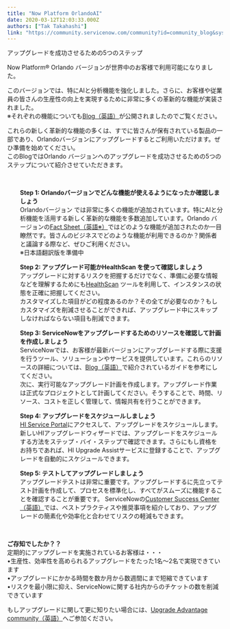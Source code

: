 ```yaml
---
title: "Now Platform OrlandoAI"
date: 2020-03-12T12:03:33.000Z
authors: ["Tak Takahashi"]
link: "https://community.servicenow.com/community?id=community_blog&sys_id=b4ab2e301b270414ada243f6fe4bcb5f"
---
```

<p>アップグレードを成功させるための5つのステップ</p>
<p>Now Platform® Orlando バージョンが世界中のお客様で利用可能になりました。</p>
<p>このバージョンでは、特にAIと分析機能を強化しました。さらに、お客様や従業員の皆さんの生産性の向上を実現するために非常に多くの革新的な機能が実装されました。<br />※それぞれの機能についても<a href="https://community.servicenow.com/community?id&#61;community_blog&amp;sys_id&#61;72f465fddb3604985ed4a851ca96195d" rel="nofollow">Blog&#xff08;英語&#xff09;</a>が公開されましたのでご覧ください。</p>
<p>これらの新しく革新的な機能の多くは、すでに皆さんが保有されている製品の一部であり、Orlandoバージョンにアップグレードするとご利用いただけます。ぜひ準備を始めてください。<br />このBlogではOrlando バージョンへのアップグレードを成功させるための5つのステップについて紹介させていただきます。</p>
<p> </p>
<p style="padding-left: 30px;"><strong>Step 1: Orlandoバージョンでどんな機能が使えるようになったか確認しましょう</strong><br />Orlandoバージョン では非常に多くの機能が追加されています。特にAIと分析機能を活用する新しく革新的な機能を多数追加しています。Orlando バージョンの<a href="https://community.servicenow.com/community?id&#61;community_article&amp;sys_id&#61;726a16f4dbba8c18d82ffb24399619dc" rel="nofollow">Fact Sheet&#xff08;英語※&#xff09;</a>ではどのような機能が追加されたのか一目瞭然です。皆さんのビジネスでどのような機能が利用できるのか&#xff1f;関係者と議論する際など、ぜひご利用ください。<br />※日本語翻訳版を準備中</p>
<p style="padding-left: 30px;"><strong>Step 2: アップグレード可能かHealthScan を使って確認しましょう</strong><br />アップグレードに対するリスクを把握するだけでなく、準備に必要な情報などを理解するためにも<a href="https://www.servicenow.com/services/optimization-services.html" rel="nofollow">HealthScan</a> ツールを利用して、インスタンスの状態を正確に把握してください。<br />カスタマイズした項目がどの程度あるのか&#xff1f;その全てが必要なのか&#xff1f;もしカスタマイズを削減させることができれば、アップグレード中にスキップしなければならない項目も削減できます。</p>
<p style="padding-left: 30px;"><strong>Step 3: ServiceNowをアップグレードするためのリソースを確認して計画を作成しましょう</strong><br />ServiceNowでは、お客様が最新バージョンにアップグレードする際に支援を行うツール、ソリューションやサービスを提供しています。これらのリソースの詳細については、<a href="https://community.servicenow.com/community?id&#61;community_blog&amp;sys_id&#61;feb94ab0db328c18d82ffb24399619c3" rel="nofollow">Blog&#xff08;英語&#xff09;</a>で紹介されているガイドを参考にしてください。<br />次に、実行可能なアップグレード計画を作成します。アップグレード作業は正式なプロジェクトとして計画してください。そうすることで、時間、リソース、コストを正しく管理して、情報共有を行うことができます。</p>
<p style="padding-left: 30px;"><strong>Step 4: アップグレードをスケジュールしましょう</strong><br /><a href="https://hi.service-now.com/hisp?id&#61;hisp_manage_instances" rel="nofollow">HI Service Portal</a>にアクセスして、アップグレードをスケジュールします。新しいHIアップグレードウィザードでは、アップグレードをスケジュールする方法をステップ・バイ・ステップで確認できます。さらにもし資格をお持ちであれば、HI Upgrade Assistサービスに登録することで、アップグレードを自動的にスケジュールできます。</p>
<p style="padding-left: 30px;"><strong>Step 5: テストしてアップグレードしましょう</strong><br />アップグレードテストは非常に重要です。アップグレードするに先立ってテスト計画を作成して、プロセスを標準化し、すべてがスムーズに機能することを確認することが重要です。 ServiceNowの<a href="https://www.servicenow.com/success.html" rel="nofollow">Customer Success Center&#xff08;英語&#xff09;</a>では、ベストプラクティスや推奨事項を紹介しており、アップグレードの簡素化や効率化と合わせてリスクの軽減もできます。</p>
<p> </p>
<p><strong>ご存知でしたか&#xff1f;&#xff1f;</strong><br />定期的にアップグレードを実施されているお客様は・・・<br />•生産性、効率性を高められるアップグレードをたった1名〜2名で実現できています<br />•アップグレードにかかる時間を数か月から数週間にまで短縮できています<br />•リスクを最小限に抑え、ServiceNowに関する社内からのチケットの数を削減できています</p>
<p>もしアップグレードに関して更に知りたい場合には、<a href="https://community.servicenow.com/community?id&#61;community_forum&amp;sys_id&#61;71291a2ddbd897c068c1fb651f9619c8" rel="nofollow">Upgrade Advantage community&#xff08;英語&#xff09;</a>へご参加ください。</p>